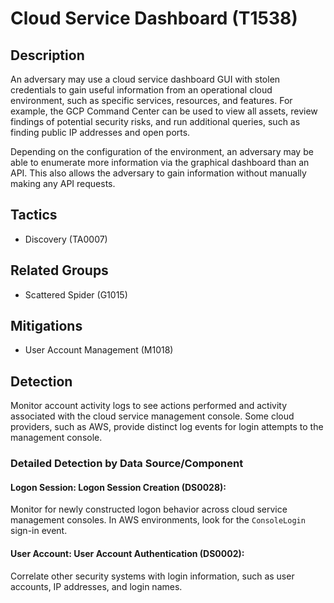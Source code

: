 # Cloud Service Dashboard (T1538)

## Description
An adversary may use a cloud service dashboard GUI with stolen credentials to gain useful information from an operational cloud environment, such as specific services, resources, and features. For example, the GCP Command Center can be used to view all assets, review findings of potential security risks, and run additional queries, such as finding public IP addresses and open ports.

Depending on the configuration of the environment, an adversary may be able to enumerate more information via the graphical dashboard than an API. This also allows the adversary to gain information without manually making any API requests.

## Tactics
- Discovery (TA0007)

## Related Groups
- Scattered Spider (G1015)

## Mitigations
- User Account Management (M1018)

## Detection
Monitor account activity logs to see actions performed and activity associated with the cloud service management console. Some cloud providers, such as AWS, provide distinct log events for login attempts to the management console.

### Detailed Detection by Data Source/Component
#### Logon Session: Logon Session Creation (DS0028): 
Monitor for newly constructed logon behavior across cloud service management consoles. In AWS environments, look for the `ConsoleLogin` sign-in event. 

#### User Account: User Account Authentication (DS0002): 
Correlate other security systems with login information, such as user accounts, IP addresses, and login names.

